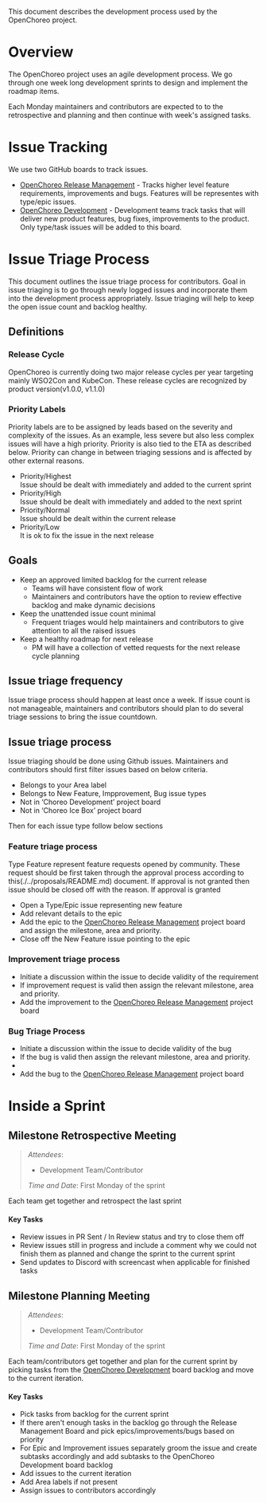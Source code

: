 This document describes the development process used by the OpenChoreo project.

# Overview

The OpenChoreo project uses an agile development process. We go through one week long development 
sprints to design and implement the roadmap items. 

Each Monday maintainers and contributors are expected to to the retrospective and planning and then continue with week's assigned tasks.

# Issue Tracking
We use two GitHub boards to track issues.
- [OpenChoreo Release Management](https://github.com/orgs/openchoreo/projects/5) - Tracks higher level 
feature requirements, improvements and bugs. Features will be representes with type/epic issues. 
- [OpenChoreo Development](https://github.com/orgs/openchoreo/projects/7) - Development teams track 
tasks that will deliver new product features, bug fixes, improvements to the product. Only type/task issues will be added to this board.

# Issue Triage Process

This document outlines the issue triage process for contributors. Goal in issue triaging is to go through newly logged issues and incorporate them into the development process appropriately. Issue triaging will help to keep the open issue count and backlog healthy.

## Definitions

### Release Cycle

OpenChoreo is currently doing two major release cycles per year targeting mainly WSO2Con and KubeCon. These release cycles are recognized by product version(v1.0.0, v1.1.0)


### Priority Labels

Priority labels are to be assigned by leads based on the severity and complexity of the issues. As an example, less severe but also less complex issues will have a high priority. Priority is also tied to the ETA as described below. Priority can change in between triaging sessions and is affected by other external reasons.

* Priority/Highest  
  Issue should be dealt with immediately and added to the current sprint  
* Priority/High  
  Issue should be dealt with immediately and added to the next sprint  
* Priority/Normal  
  Issue should be dealt within the current release  
* Priority/Low  
  It is ok to fix the issue in the next release

## Goals

* Keep an approved limited backlog for the current release   
  * Teams will have consistent flow of work  
  * Maintainers and contributors have the option to review effective backlog and make dynamic decisions  
* Keep the unattended issue count minimal  
  * Frequent triages would help maintainers and contributors to give attention to all the raised issues  
* Keep a healthy roadmap for next release  
  * PM will have a collection of vetted requests for the next release cycle planning

## Issue triage frequency

Issue triage process should happen at least once a week. If issue count is not manageable, maintainers and contributors should plan to do several triage sessions to bring the issue countdown.

## Issue triage process

Issue triaging should be done using Github issues. Maintainers and contributors should first filter issues based on below criteria.

* Belongs to your Area label  
* Belongs to New Feature, Impprovement, Bug issue types
* Not in ‘Choreo Development’ project board  
* Not in ‘Choreo Ice Box’ project board

Then for each issue type follow below sections

### Feature triage process

Type Feature represent feature requests opened by community. These request should be first taken through the approval process according to this(./../proposals/README.md) document. If approval is not granted then issue should be closed off with the reason. If approval is granted
* Open a Type/Epic issue representing new feature
* Add relevant details to the epic
* Add the epic to the [OpenChoreo Release Management](https://github.com/orgs/openchoreo/projects/5) project board and assign the milestone, area and priority.
* Close off the New Feature issue pointing to the epic

### Improvement triage process
* Initiate a discussion within the issue to decide validity of the requirement
* If improvement request is valid then assign the relevant milestone, area and priority.
* Add the improvement to the [OpenChoreo Release Management](https://github.com/orgs/openchoreo/projects/5) project board

### Bug Triage Process
* Initiate a discussion within the issue to decide validity of the bug
* If the bug is valid then assign the relevant milestone, area and priority.
* 
* Add the bug to the [OpenChoreo Release Management](https://github.com/orgs/openchoreo/projects/5) project board



# Inside a Sprint

## Milestone Retrospective Meeting
> *Attendees*:
> - Development Team/Contributor
>
> *Time and Date*: First Monday of the sprint

Each team get together and retrospect the last sprint

#### Key Tasks
- Review issues in PR Sent / In Review status and try to close them off
- Review issues still in progress and include a comment why we could not finish them as planned and change the sprint to the current sprint
- Send updates to Discord with screencast when applicable for finished tasks

## Milestone Planning Meeting
> *Attendees*:
> - Development Team/Contributor
>
> *Time and Date*: First Monday of the sprint

Each team/contributors get together and plan for the current sprint by picking tasks from the [OpenChoreo Development](https://github.com/orgs/openchoreo/projects/7) board backlog and move to the current iteration.

#### Key Tasks
- Pick tasks from backlog for the current sprint
- If there aren't enough tasks in the backlog go through the Release Management Board and pick epics/improvements/bugs based on priority
- For Epic and Improvement issues separately groom the issue and create subtasks accordingly and add subtasks to the OpenChoreo Development board backlog
- Add issues to the current iteration
- Add Area labels if not present
- Assign issues to contributors accordingly

